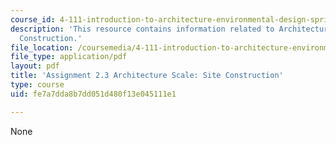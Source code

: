 ```yaml
---
course_id: 4-111-introduction-to-architecture-environmental-design-spring-2014
description: 'This resource contains information related to Architecture Scale: Site
  Construction.'
file_location: /coursemedia/4-111-introduction-to-architecture-environmental-design-spring-2014/fe7a7dda8b7dd051d480f13e045111e1_MIT4_111S14_Assignment_2.3.pdf
file_type: application/pdf
layout: pdf
title: 'Assignment 2.3 Architecture Scale: Site Construction'
type: course
uid: fe7a7dda8b7dd051d480f13e045111e1

---
```

None